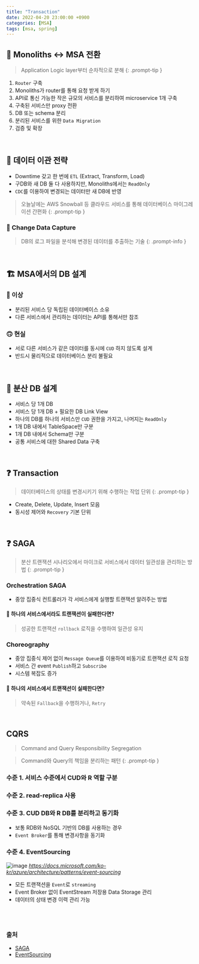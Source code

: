 ```yaml
---
title: "Transaction"
date: 2022-04-20 23:00:00 +0900
categories: [MSA]
tags: [msa, spring]
---
```


## 💨 Monoliths ↔ MSA 전환

> Application Logic layer부터 순차적으로 분해
{: .prompt-tip }

1. `Router` 구축
2. Monoliths가 router를 통해 요청 받게 하기
3. API로 통신 가능한 작은 규모의 서비스를 분리하여 microservice 1개 구축
4. 구축된 서비스만 proxy 전환
5. DB 또는 schema 분리
6. 분리된 서비스를 위한 `Data Migration`
7. 검증 및 확장

<br>

## 🏃 데이터 이관 전략

- Downtime 갖고 한 번에 `ETL` (Extract, Transform, Load)
- 구DB와 새 DB 둘 다 사용하지만, Monoliths에서는 `ReadOnly`
- `CDC`를 이용하여 변경되는 데이터만 새 DB에 반영

> 오늘날에는 AWS Snowball 등 클라우드 서비스를 통해 데이터베이스 마이그레이션 간편화
{: .prompt-tip }

### 🧐 Change Data Capture
> DB의 로그 파일을 분석해 변경된 데이터를 추출하는 기술
{: .prompt-info }

<br>

## 🏗 MSA에서의 DB 설계

### 🙂 이상
- 분리된 서비스 당 독립된 데이터베이스 소유
- 다른 서비스에서 관리하는 데이터는 API를 통해서만 참조

### 🙃 현실
- 서로 다른 서비스가 같은 데이터를 동시에 `CUD` 하지 않도록 설계
- 반드시 물리적으로 데이터베이스 분리 불필요

<br>

## 🌉 분산 DB 설계

- 서비스 당 1개 DB
- 서비스 당 1개 DB + 필요한 DB Link View
- 하나의 DB를 하나의 서비스만 `CUD` 권한을 가지고, 나머지는 `ReadOnly`
- 1개 DB 내에서 TableSpace만 구분
- 1개 DB 내에서 Schema만 구분
- 공통 서비스에 대한 Shared Data 구축

<br>

## ❓ Transaction

> 데이터베이스의 상태를 변경시키기 위해 수행하는 작업 단위
{: .prompt-tip }

- Create, Delete, Update, Insert 모음
- 동시성 제어와 `Recovery` 기본 단위

<br>

## ❓ SAGA

> 분산 트랜잭션 시나리오에서 마이크로 서비스에서 데이터 일관성을 관리하는 방법
{: .prompt-tip }

### Orchestration SAGA
- 중앙 집중식 컨트롤러가 각 서비스에게 실행할 트랜잭션 알려주는 방법

#### 🧐 하나의 서비스에서라도 트랜잭션이 실패한다면?
> 성공한 트랜잭션 `rollback` 로직을 수행하여 일관성 유지

### Choreography
- 중앙 집중식 제어 없이 `Message Queue`를 이용하여 비동기로 트랜잭션 로직 요청
- 서비스 간 event `Publish`하고 `Subscribe`
- 시스템 복잡도 증가

#### 🧐 하나의 서비스에서 트랜잭션이 실패한다면?
> 약속된 `Fallback`을 수행하거나, `Retry`

<br>

## CQRS
> Command and Query Responsibility Segregation

> Command와 Query의 책임을 분리하는 패턴
{: .prompt-tip }

### 수준 1. 서비스 수준에서 CUD와 R 역할 구분

### 수준 2. read-replica 사용

### 수준 3. CUD DB와 R DB를 분리하고 동기화
- 보통 RDB와 NoSQL 기반의 DB를 사용하는 경우
- `Event Broker`를 통해 변경사항을 동기화

### 수준 4. EventSourcing
![image](https://docs.microsoft.com/ko-KR/azure/architecture/patterns/_images/event-sourcing-overview.png)
_https://docs.microsoft.com/ko-kr/azure/architecture/patterns/event-sourcing_
- 모든 트랜잭션을 `Event`로 `streaming`
- Event Broker 없이 EventStream 저장용 Data Storage 관리
- 데이터의 상태 변경 이력 관리 가능

<br>
<br>

### 출처
- [SAGA](https://docs.microsoft.com/ko-kr/azure/architecture/reference-architectures/saga/saga)
- [EventSourcing](https://docs.microsoft.com/ko-kr/azure/architecture/patterns/event-sourcing)
